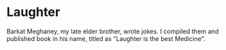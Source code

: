 # Laughter
Barkat Meghaney, my late elder brother, wrote jokes.  I compiled them and published book in his name, titled as "Laughter is the best Medicine".
